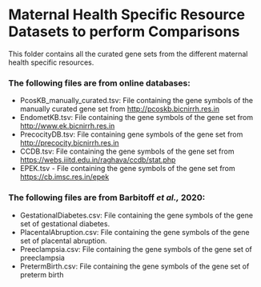 # Maternal Health Specific Resource Datasets to perform Comparisons

This folder contains all the curated gene sets from the different maternal health specific resources.

### The following files are from online databases:
- PcosKB_manually_curated.tsv: File containing the gene symbols of the manually curated gene set from http://pcoskb.bicnirrh.res.in
- EndometKB.tsv: File containing the gene symbols of the gene set from http://www.ek.bicnirrh.res.in
- PrecocityDB.tsv: File containing gene symbols of the gene set from http://precocity.bicnirrh.res.in
- CCDB.tsv: File containing the gene symbols of the gene set from https://webs.iiitd.edu.in/raghava/ccdb/stat.php
- EPEK.tsv - File containing the gene symbols of the gene set from https://cb.imsc.res.in/epek

### The following files are from Barbitoff <i>et al.,</i> 2020:

- GestationalDiabetes.csv: File containing the gene symbols of the gene set of gestational diabetes.
- PlacentalAbruption.csv: File containing the gene symbols of the gene set of placental abruption.
- Preeclampsia.csv: File containing the gene symbols of the gene set of preeclampsia
- PretermBirth.csv: File containing the gene symbols of the gene set of preterm birth


